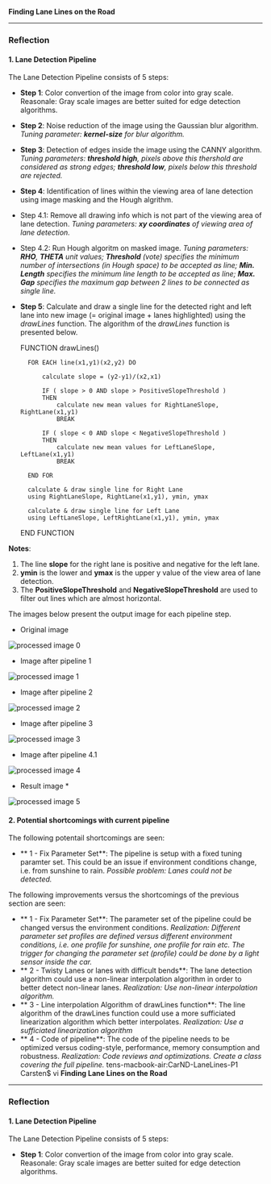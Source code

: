 **Finding Lane Lines on the Road** 

---
### Reflection

#### 1. Lane Detection Pipeline

The Lane Detection Pipeline consists of 5 steps:

* **Step 1**: Color convertion of the image from color into gray scale. 
Reasonale: Gray scale images are better suited for edge detection algorithms.
* **Step 2**: Noise reduction of the image using the Gaussian blur algorithm.
*Tuning parameter: **kernel-size** for blur algorithm.* 
* **Step 3**: Detection of edges inside the image using the CANNY algorithm. 
*Tuning parameters: **threshold high**, pixels above this thershold are considered as strong edges;
**threshold low**, pixels below this threshold are rejected.*
* **Step 4**: Identification of lines within the viewing area of lane detection using image masking and the Hough algrithm. 
* Step 4.1: Remove all drawing info which is not part of the viewing area of lane detection.
*Tuning parameters: **xy coordinates** of viewing area of lane detection.*
* Step 4.2: Run Hough algoritm on masked image.
*Tuning parameters: **RHO**, **THETA** unit values;
**Threshold** (vote) specifies the minimum number of intersections (in Hough space) to be accepted as line;
**Min. Length** specifies the minimum line length to be accepted as line;
**Max. Gap** specifies the maximum gap between 2 lines to be connected as single line.*
* **Step 5**: Calculate and draw a single line for the detected right and left lane into new image 
(= original image + lanes highlighted) using the *drawLines* function. The algorithm of the *drawLines*
function is presented below.

 
    FUNCTION drawLines() 
                                
        FOR EACH line(x1,y1)(x2,y2) DO
                        
            calculate slope = (y2-y1)/(x2,x1)
                        
            IF ( slope > 0 AND slope > PositiveSlopeThreshold ) 
            THEN   
                calculate new mean values for RightLaneSlope, RightLane(x1,y1)
                BREAK
             
            IF ( slope < 0 AND slope < NegativeSlopeThreshold ) 
            THEN   
                calculate new mean values for LeftLaneSlope, LeftLane(x1,y1)
                BREAK
                
        END FOR        
                           
        calculate & draw single line for Right Lane 
        using RightLaneSlope, RightLane(x1,y1), ymin, ymax
        
        calculate & draw single line for Left Lane
        using LeftLaneSlope, LeftRightLane(x1,y1), ymin, ymax
        
    END FUNCTION
        
        
   
**Notes**: 
1. The line **slope** for the right lane is positive and negative for the left lane. 
2. **ymin** is the lower and **ymax** is the upper y value of the view area of lane detection. 
3. The **PositiveSlopeThreshold** and **NegativeSlopeThreshold** are used to filter out lines which are almost horizontal.
    

The images below present the output image for each pipeline step.


* Original image 

![processed image 0](./pipeline_examples/image.start.jpg "Original")


* Image after pipeline 1 

![processed image 1](./pipeline_examples/image.pipeline1.jpg "Pipeline 1")


* Image after pipeline 2 

![processed image 2](./pipeline_examples/image.pipeline2.jpg "Pipeline 2")


* Image after pipeline 3 

![processed image 3](./pipeline_examples/image.pipeline3.jpg "Pipeline 3")


* Image after pipeline 4.1 

![processed image 4](./pipeline_examples/image.pipeline4.jpg "Pipeline 4.1")


* Result image *

![processed image 5](./pipeline_examples/image.processed.jpg "Result")
                   


#### 2. Potential shortcomings with current pipeline

The following potentail shortcomings are seen:

* ** 1 - Fix Parameter Set**: The pipeline is setup with a fixed tuning paramter set. 
This could be an issue if environment conditions change, i.e. from sunshine to rain.
*Possible problem: Lanes could not be detected.* 

The following improvements versus the shortcomings of the previous section are seen:

* ** 1 - Fix Parameter Set**: 
The parameter set of the pipeline could be changed versus the environment conditions.
*Realization: Different parameter set profiles are defined versus different environment conditions, i.e.
one profile for sunshine, one profile for rain etc. The trigger for changing the parameter set (profile) could be
done by a light sensor inside the car.*
* ** 2 - Twisty Lanes or lanes with difficult bends**: 
The lane detection algorithm could use a non-linear interpolation algorithm in order to better detect non-linear lanes.
*Realization: Use non-linear interpolation algorithm.*
* ** 3 - Line interpolation Algorithm of drawLines function**: 
The line algorithm of the drawLines function could use a more sufficiated linearization algorithm which better interpolates.
*Realization: Use a sufficiated linearization algorithm*
* ** 4 - Code of pipeline**: 
The code of the pipeline needs to be optimized versus coding-style, performance, memory consumption and robustness.
*Realization: Code reviews and optimizations. Create a class covering the full pipeline.*
tens-macbook-air:CarND-LaneLines-P1 Carsten$ vi 
**Finding Lane Lines on the Road** 


---
### Reflection

#### 1. Lane Detection Pipeline

The Lane Detection Pipeline consists of 5 steps:

* **Step 1**: Color convertion of the image from color into gray scale. 
Reasonale: Gray scale images are better suited for edge detection algorithms.
